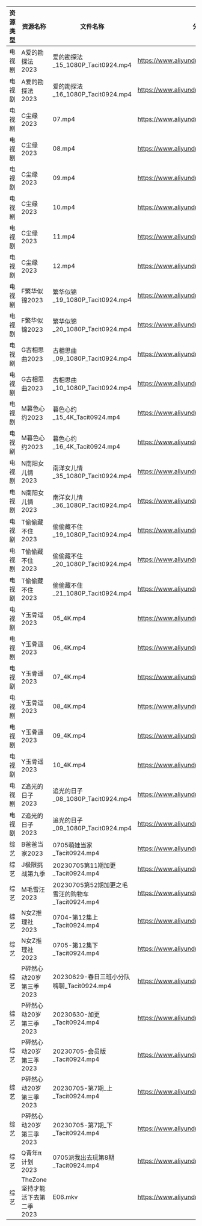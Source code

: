 | 资源类型 | 资源名称                  | 文件名称                                 | 分享链接                                      | 更新时间       |
| ---- | --------------------- | ------------------------------------ | ----------------------------------------- | ---------- |
| 电视剧  | A爱的勘探法2023            | 爱的勘探法_15_1080P_Tacit0924.mp4         | https://www.aliyundrive.com/s/RWWju1Xbxu6 | 2023-07-06 |
| 电视剧  | A爱的勘探法2023            | 爱的勘探法_16_1080P_Tacit0924.mp4         | https://www.aliyundrive.com/s/RWWju1Xbxu6 | 2023-07-06 |
| 电视剧  | C尘缘2023               | 07.mp4                               | https://www.aliyundrive.com/s/yWHajFwVrtP | 2023-07-06 |
| 电视剧  | C尘缘2023               | 08.mp4                               | https://www.aliyundrive.com/s/yWHajFwVrtP | 2023-07-06 |
| 电视剧  | C尘缘2023               | 09.mp4                               | https://www.aliyundrive.com/s/yWHajFwVrtP | 2023-07-06 |
| 电视剧  | C尘缘2023               | 10.mp4                               | https://www.aliyundrive.com/s/yWHajFwVrtP | 2023-07-06 |
| 电视剧  | C尘缘2023               | 11.mp4                               | https://www.aliyundrive.com/s/yWHajFwVrtP | 2023-07-06 |
| 电视剧  | C尘缘2023               | 12.mp4                               | https://www.aliyundrive.com/s/yWHajFwVrtP | 2023-07-06 |
| 电视剧  | F繁华似锦2023             | 繁华似锦_19_1080P_Tacit0924.mp4          | https://www.aliyundrive.com/s/nfqRpmX9zDs | 2023-07-06 |
| 电视剧  | F繁华似锦2023             | 繁华似锦_20_1080P_Tacit0924.mp4          | https://www.aliyundrive.com/s/nfqRpmX9zDs | 2023-07-06 |
| 电视剧  | G古相思曲2023             | 古相思曲_09_1080P_Tacit0924.mp4          | https://www.aliyundrive.com/s/C5CLVbHB2FJ | 2023-07-06 |
| 电视剧  | G古相思曲2023             | 古相思曲_10_1080P_Tacit0924.mp4          | https://www.aliyundrive.com/s/C5CLVbHB2FJ | 2023-07-06 |
| 电视剧  | M暮色心约2023             | 暮色心约_15_4K_Tacit0924.mp4             | https://www.aliyundrive.com/s/gNn3Shydkm6 | 2023-07-06 |
| 电视剧  | M暮色心约2023             | 暮色心约_16_4K_Tacit0924.mp4             | https://www.aliyundrive.com/s/gNn3Shydkm6 | 2023-07-06 |
| 电视剧  | N南阳女儿情2023            | 南洋女儿情_35_1080P_Tacit0924.mp4         | https://www.aliyundrive.com/s/XAjYPaTqKTn | 2023-07-06 |
| 电视剧  | N南阳女儿情2023            | 南洋女儿情_36_1080P_Tacit0924.mp4         | https://www.aliyundrive.com/s/XAjYPaTqKTn | 2023-07-06 |
| 电视剧  | T偷偷藏不住2023            | 偷偷藏不住_19_1080P_Tacit0924.mp4         | https://www.aliyundrive.com/s/sB1bYRHhUHf | 2023-07-06 |
| 电视剧  | T偷偷藏不住2023            | 偷偷藏不住_20_1080P_Tacit0924.mp4         | https://www.aliyundrive.com/s/sB1bYRHhUHf | 2023-07-06 |
| 电视剧  | T偷偷藏不住2023            | 偷偷藏不住_21_1080P_Tacit0924.mp4         | https://www.aliyundrive.com/s/sB1bYRHhUHf | 2023-07-06 |
| 电视剧  | Y玉骨遥2023              | 05_4K.mp4                            | https://www.aliyundrive.com/s/6XUEY7X9nW2 | 2023-07-06 |
| 电视剧  | Y玉骨遥2023              | 06_4K.mp4                            | https://www.aliyundrive.com/s/6XUEY7X9nW2 | 2023-07-06 |
| 电视剧  | Y玉骨遥2023              | 07_4K.mp4                            | https://www.aliyundrive.com/s/6XUEY7X9nW2 | 2023-07-06 |
| 电视剧  | Y玉骨遥2023              | 08_4K.mp4                            | https://www.aliyundrive.com/s/6XUEY7X9nW2 | 2023-07-06 |
| 电视剧  | Y玉骨遥2023              | 09_4K.mp4                            | https://www.aliyundrive.com/s/6XUEY7X9nW2 | 2023-07-06 |
| 电视剧  | Y玉骨遥2023              | 10_4K.mp4                            | https://www.aliyundrive.com/s/6XUEY7X9nW2 | 2023-07-06 |
| 电视剧  | Z追光的日子2023            | 追光的日子_08_1080P_Tacit0924.mp4         | https://www.aliyundrive.com/s/zzZYqa4urr9 | 2023-07-06 |
| 电视剧  | Z追光的日子2023            | 追光的日子_09_1080P_Tacit0924.mp4         | https://www.aliyundrive.com/s/zzZYqa4urr9 | 2023-07-06 |
| 综艺   | B爸爸当家2023             | 0705萌娃当家_Tacit0924.mp4               | https://www.aliyundrive.com/s/SqHa3g1TkvY | 2023-07-06 |
| 综艺   | J极限挑战第九季              | 20230705第11期加更_Tacit0924.mp4         | https://www.aliyundrive.com/s/bs3kspWT7LF | 2023-07-06 |
| 综艺   | M毛雪汪2023              | 20230705第52期加更之毛雪汪的购物车_Tacit0924.mp4 | https://www.aliyundrive.com/s/asPqfgPRqAg | 2023-07-06 |
| 综艺   | N女Z推理社2023            | 0704-第12集上_Tacit0924.mp4             | https://www.aliyundrive.com/s/RA6dKYNxzLz | 2023-07-06 |
| 综艺   | N女Z推理社2023            | 0705-第12集下_Tacit0924.mp4             | https://www.aliyundrive.com/s/RA6dKYNxzLz | 2023-07-06 |
| 综艺   | P砰然心动20岁第三季2023       | 20230629-春日三班小分队嗨聊_Tacit0924.mp4     | https://www.aliyundrive.com/s/vX9oHZyPy6Y | 2023-07-06 |
| 综艺   | P砰然心动20岁第三季2023       | 20230630-加更_Tacit0924.mp4            | https://www.aliyundrive.com/s/vX9oHZyPy6Y | 2023-07-06 |
| 综艺   | P砰然心动20岁第三季2023       | 20230705-会员版_Tacit0924.mp4           | https://www.aliyundrive.com/s/vX9oHZyPy6Y | 2023-07-06 |
| 综艺   | P砰然心动20岁第三季2023       | 20230705-第7期_上_Tacit0924.mp4         | https://www.aliyundrive.com/s/vX9oHZyPy6Y | 2023-07-06 |
| 综艺   | P砰然心动20岁第三季2023       | 20230705-第7期_下_Tacit0924.mp4         | https://www.aliyundrive.com/s/vX9oHZyPy6Y | 2023-07-06 |
| 综艺   | Q青年π计划2023            | 0705派我出去玩第8期_Tacit0924.mp4           | https://www.aliyundrive.com/s/PReFQ8C6eAn | 2023-07-06 |
| 综艺   | TheZone坚持才能活下去第二季2023 | E06.mkv                              | https://www.aliyundrive.com/s/hCogoJdLT6r | 2023-07-06 |
